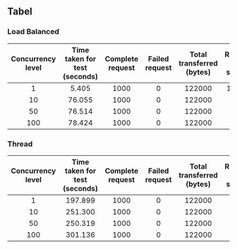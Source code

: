 ## Tabel
### Load Balanced
| Concurrency level | Time taken for test (seconds) | Complete request | Failed request | Total transferred (bytes) | Request per second | Time per request (ms) | Transfer rate (Kbytes/sec) |
|:-----------------:|:-----------------------------:|:----------------:|:--------------:|:-------------------------:|:------------------:|:---------------------:|:--------------------------:|
|1|5.405|1000|0|122000|185.02|5.405|22.04|
|10|76.055|1000|0|122000|13.15|760.550|1.57|
|50|76.514|1000|0|122000|13.07|3825.685|1.56|
|100|78.424|1000|0|122000|12.75|7842.402|1.52|
### Thread
| Concurrency level | Time taken for test (seconds) | Complete request | Failed request | Total transferred (bytes) | Request per second | Time per request (ms) | Transfer rate (Kbytes/sec) |
|:-----------------:|:-----------------------------:|:----------------:|:--------------:|:-------------------------:|:------------------:|:---------------------:|:--------------------------:|
|1|197.899|1000|0|122000|5.05|197.899|0.60|
|10|251.300|1000|0|122000|3.98|2512.996|0.47|
|50|250.319|1000|0|122000|3.99|12515.956|0.48|
|100|301.136|1000|0|122000|3.32|30113.581|0.40|